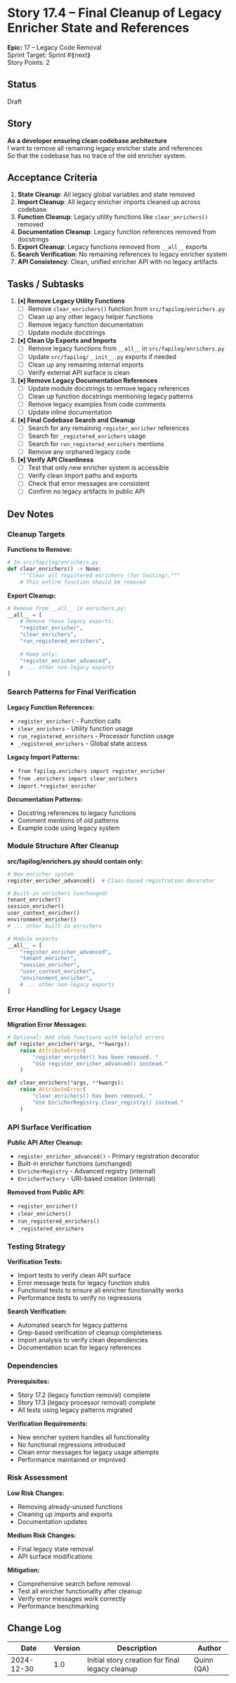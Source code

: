 # Story 17.4 – Final Cleanup of Legacy Enricher State and References

**Epic:** 17 – Legacy Code Removal  
Sprint Target: Sprint #⟪next⟫  
Story Points: 2

## Status
Draft

## Story

**As a developer ensuring clean codebase architecture**  
I want to remove all remaining legacy enricher state and references  
So that the codebase has no trace of the old enricher system.

## Acceptance Criteria

1. **State Cleanup**: All legacy global variables and state removed
2. **Import Cleanup**: All legacy enricher imports cleaned up across codebase
3. **Function Cleanup**: Legacy utility functions like `clear_enrichers()` removed
4. **Documentation Cleanup**: Legacy function references removed from docstrings
5. **Export Cleanup**: Legacy functions removed from `__all__` exports
6. **Search Verification**: No remaining references to legacy enricher system
7. **API Consistency**: Clean, unified enricher API with no legacy artifacts

## Tasks / Subtasks

1. **[⏸] Remove Legacy Utility Functions**
   - [ ] Remove `clear_enrichers()` function from `src/fapilog/enrichers.py`
   - [ ] Clean up any other legacy helper functions
   - [ ] Remove legacy function documentation
   - [ ] Update module docstrings

2. **[⏸] Clean Up Exports and Imports**
   - [ ] Remove legacy functions from `__all__` in `src/fapilog/enrichers.py`
   - [ ] Update `src/fapilog/__init__.py` exports if needed
   - [ ] Clean up any remaining internal imports
   - [ ] Verify external API surface is clean

3. **[⏸] Remove Legacy Documentation References**
   - [ ] Update module docstrings to remove legacy references
   - [ ] Clean up function docstrings mentioning legacy patterns
   - [ ] Remove legacy examples from code comments
   - [ ] Update inline documentation

4. **[⏸] Final Codebase Search and Cleanup**
   - [ ] Search for any remaining `register_enricher` references
   - [ ] Search for `_registered_enrichers` usage
   - [ ] Search for `run_registered_enrichers` mentions
   - [ ] Remove any orphaned legacy code

5. **[⏸] Verify API Cleanliness**
   - [ ] Test that only new enricher system is accessible
   - [ ] Verify clean import paths and exports
   - [ ] Check that error messages are consistent
   - [ ] Confirm no legacy artifacts in public API

## Dev Notes

### Cleanup Targets

**Functions to Remove:**
```python
# In src/fapilog/enrichers.py
def clear_enrichers() -> None:
    """Clear all registered enrichers (for testing)."""
    # This entire function should be removed
```

**Export Cleanup:**
```python
# Remove from __all__ in enrichers.py:
__all__ = [
    # Remove these legacy exports:
    "register_enricher",
    "clear_enrichers", 
    "run_registered_enrichers",
    
    # Keep only:
    "register_enricher_advanced",
    # ... other non-legacy exports
]
```

### Search Patterns for Final Verification

**Legacy Function References:**
- `register_enricher(` - Function calls
- `clear_enrichers` - Utility function usage
- `run_registered_enrichers` - Processor function usage
- `_registered_enrichers` - Global state access

**Legacy Import Patterns:**
- `from fapilog.enrichers import register_enricher`
- `from .enrichers import clear_enrichers`
- `import.*register_enricher`

**Documentation Patterns:**
- Docstring references to legacy functions
- Comment mentions of old patterns
- Example code using legacy system

### Module Structure After Cleanup

**src/fapilog/enrichers.py should contain only:**
```python
# New enricher system
register_enricher_advanced()  # Class-based registration decorator

# Built-in enrichers (unchanged)
tenant_enricher()
session_enricher()
user_context_enricher()
environment_enricher()
# ... other built-in enrichers

# Module exports
__all__ = [
    "register_enricher_advanced",
    "tenant_enricher", 
    "session_enricher",
    "user_context_enricher",
    "environment_enricher",
    # ... other non-legacy exports
]
```

### Error Handling for Legacy Usage

**Migration Error Messages:**
```python
# Optional: Add stub functions with helpful errors
def register_enricher(*args, **kwargs):
    raise AttributeError(
        "register_enricher() has been removed. "
        "Use register_enricher_advanced() instead."
    )

def clear_enrichers(*args, **kwargs):
    raise AttributeError(
        "clear_enrichers() has been removed. "
        "Use EnricherRegistry.clear_registry() instead."
    )
```

### API Surface Verification

**Public API After Cleanup:**
- `register_enricher_advanced()` - Primary registration decorator
- Built-in enricher functions (unchanged)
- `EnricherRegistry` - Advanced registry (internal)
- `EnricherFactory` - URI-based creation (internal)

**Removed from Public API:**
- `register_enricher()`
- `clear_enrichers()`
- `run_registered_enrichers()`
- `_registered_enrichers`

### Testing Strategy

**Verification Tests:**
- Import tests to verify clean API surface
- Error message tests for legacy function stubs
- Functional tests to ensure all enricher functionality works
- Performance tests to verify no regressions

**Search Verification:**
- Automated search for legacy patterns
- Grep-based verification of cleanup completeness
- Import analysis to verify clean dependencies
- Documentation scan for legacy references

### Dependencies

**Prerequisites:**
- Story 17.2 (legacy function removal) complete
- Story 17.3 (legacy processor removal) complete
- All tests using legacy patterns migrated

**Verification Requirements:**
- New enricher system handles all functionality
- No functional regressions introduced
- Clean error messages for legacy usage attempts
- Performance maintained or improved

### Risk Assessment

**Low Risk Changes:**
- Removing already-unused functions
- Cleaning up imports and exports
- Documentation updates

**Medium Risk Changes:**
- Final legacy state removal
- API surface modifications

**Mitigation:**
- Comprehensive search before removal
- Test all enricher functionality after cleanup
- Verify error messages work correctly
- Performance benchmarking

## Change Log

| Date | Version | Description | Author |
|------|---------|-------------|---------|
| 2024-12-30 | 1.0 | Initial story creation for final legacy cleanup | Quinn (QA) | 